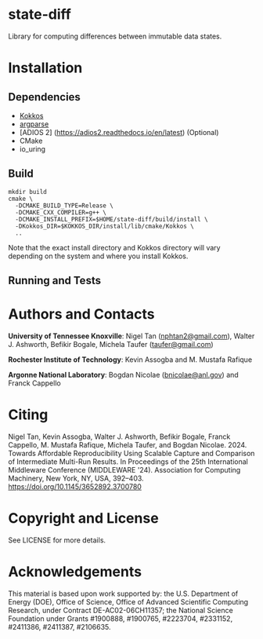 # state-diff
Library for computing differences between immutable data states. 

# Installation
## Dependencies
* [Kokkos](https://github.com/kokkos/kokkos)
* [argparse](https://github.com/p-ranav/argparse)
* [ADIOS 2] (https://adios2.readthedocs.io/en/latest) (Optional)
* CMake
* io\_uring

## Build ##
```
mkdir build
cmake \
  -DCMAKE_BUILD_TYPE=Release \
  -DCMAKE_CXX_COMPILER=g++ \
  -DCMAKE_INSTALL_PREFIX=$HOME/state-diff/build/install \
  -DKokkos_DIR=$KOKKOS_DIR/install/lib/cmake/Kokkos \
  ..
```
Note that the exact install directory and Kokkos directory will vary depending on the system and where you install Kokkos.

## Running and Tests ##

# Authors and Contacts
**University of Tennessee Knoxville**: Nigel Tan (nphtan2@gmail.com), Walter J. Ashworth, Befikir Bogale, Michela Taufer (taufer@gmail.com)

**Rochester Institute of Technology**: Kevin Assogba and M. Mustafa Rafique

**Argonne National Laboratory**: Bogdan Nicolae (bnicolae@anl.gov) and Franck Cappello

# Citing
Nigel Tan, Kevin Assogba, Walter J. Ashworth, Befikir Bogale, Franck Cappello, M. Mustafa Rafique, Michela Taufer, and Bogdan Nicolae. 2024. Towards Affordable Reproducibility Using Scalable Capture and Comparison of Intermediate Multi-Run Results. In Proceedings of the 25th International Middleware Conference (MIDDLEWARE '24). Association for Computing Machinery, New York, NY, USA, 392–403. https://doi.org/10.1145/3652892.3700780

# Copyright and License
See LICENSE for more details.

# Acknowledgements
This material is based upon work supported by: the U.S. Department of Energy (DOE), Office of Science, Office of Advanced Scientific Computing Research, under Contract DE-AC02-06CH11357; the National Science Foundation under Grants #1900888, #1900765, #2223704, #2331152, #2411386, #2411387, #2106635.
